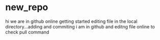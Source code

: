 # new_repo
hi we are in github online
getting started
editing file in the local directory...adding and commiting
i am in github and editng file online to check pull command
